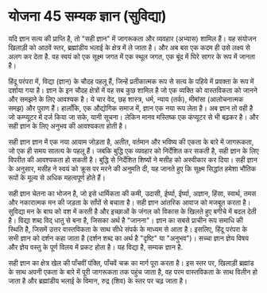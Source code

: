 # योजना 45 सम्यक ज्ञान (सुविद्या)

यदि ज्ञान सत्य की प्राप्ति है, तो "सही ज्ञान" में जागरूकता और व्यवहार (अभ्यास) शामिल हैं। यह संयोजन खिलाड़ी को आठवें स्तर, ब्रह्मांडीय भलाई के क्षेत्र में ले जाता है। और अब बस एक कदम ही उसे लक्ष्य से अलग कर देता है. वह स्वयं को एक सूक्ष्म जगत में एक स्थूल जगत, एक बूंद में घिरे सागर के रूप में जानता है।

हिंदू परंपरा में, विद्या (ज्ञान) के चौदह पहलू हैं, जिन्हें प्रतीकात्मक रूप से सत्य के पहिये में प्रवक्ता के रूप में दर्शाया गया है। ज्ञान के इन चौदह क्षेत्रों में वह सब कुछ शामिल है जो एक व्यक्ति को वास्तविकता को जानने और समझने के लिए आवश्यक है। ये चार वेद, छह शास्त्र, धर्म, न्याय (तर्क), मीमांसा (आलोचनात्मक समझ) और पुराण हैं। हालाँकि, एक औद्योगिक समाज में, ज्ञान एक नया रूप लेता है। अब ज्ञान तो वही है जो कम्प्यूटर में दर्ज किया जा सके, यानी सूचना। लेकिन मानव मस्तिष्क एक कंप्यूटर से भी बढ़कर है। और सही ज्ञान के लिए अनुभव की आवश्यकता होती है।

सही ज्ञान ज्ञान में एक नया आयाम जोड़ता है, अतीत, वर्तमान और भविष्य की एकता के बारे में जागरूकता, जो एक ही समय सातत्य के पहलू हैं। जबकि बुद्धि एक व्यवहार को निर्देशित कर सकती है, सही ज्ञान के लिए विपरीत की आवश्यकता हो सकती है। बुद्धि से निर्देशित शिष्यों ने मसीह को अस्वीकार कर दिया। सही ज्ञान के अनुसार, मसीह ने स्वयं को क्रूस पर मरने की अनुमति दी, यह जानते हुए कि सूक्ष्म सिद्धांत हमेशा भौतिक रूपों के मूल्य से अधिक महत्वपूर्ण होते हैं।

सही ज्ञान चेतना का भोजन है, जो इसे धार्मिकता की कमी, उदासी, ईर्ष्या, ईर्ष्या, अज्ञान, हिंसा, स्वार्थ, तमस और नकारात्मक मन की जड़ता के साँपों से बचाता है। सही ज्ञान आंतरिक आवाज को मजबूत करता है। सुविद्या मन के बाघ को वश में करती है और इच्छाओं के जंगल को विकास के खिलते हुए बगीचे में बदल देती है। विद्या शब्द विद् धातु से बना है, जिसका अर्थ है "जानना"। ज्ञान का सबसे प्राचीन रूप समाधि की स्थिति है, जिसमें उत्तर वास्तविकता के साथ सीधे संपर्क के माध्यम से आता है। इसलिए, हिंदू परंपरा के सभी ज्ञान को दर्शन कहा जाता है (दर्शन शब्द का अर्थ है "दृष्टि" या "अनुभव")। सच्चा ज्ञान ज्ञेय विषय और ज्ञेय वस्तु के पूर्ण विलय में प्रकट होता है। यह विद्या है, सम्यक ज्ञान है.

सही ज्ञान का क्षेत्र खेल की पाँचवीं पंक्ति, पाँचवें चक्र का मार्ग पूरा करता है। इस स्तर पर, खिलाड़ी ब्रह्मांड के साथ अपनी एकता के बारे में पूरी जागरूकता तक पहुंच जाता है, वह परम वास्तविकता के साथ विलीन हो जाता है और ब्रह्मांडीय भलाई के विमान, रुद्र (शिव) के स्तर पर चढ़ जाता है।
